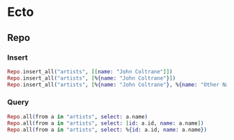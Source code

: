 # Ecto

## Repo

### Insert
```elixir
Repo.insert_all("artists", [[name: "John Coltrane"]])
Repo.insert_all("artists", [%{name: "John Coltrane"}])
Repo.insert_all("artists", [%{name: "John Coltrane"}, %{name: "Other Name"}])
```

### Query
```elixir
Repo.all(from a in "artists", select: a.name)
Repo.all(from a in "artists", select: [id: a.id, name: a.name])
Repo.all(from a in "artists", select: %{id: a.id, name: a.name})
```
